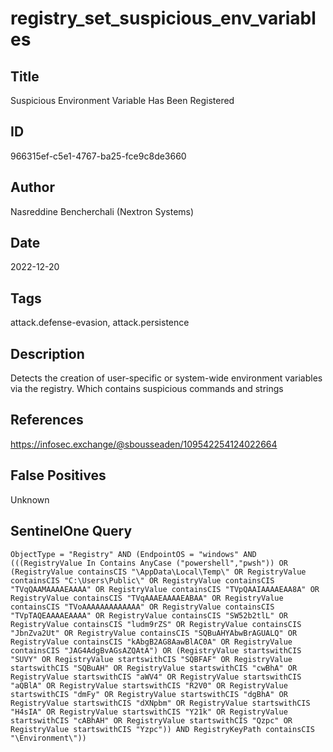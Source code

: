 # registry_set_suspicious_env_variables

## Title
Suspicious Environment Variable Has Been Registered

## ID
966315ef-c5e1-4767-ba25-fce9c8de3660

## Author
Nasreddine Bencherchali (Nextron Systems)

## Date
2022-12-20

## Tags
attack.defense-evasion, attack.persistence

## Description
Detects the creation of user-specific or system-wide environment variables via the registry. Which contains suspicious commands and strings

## References
https://infosec.exchange/@sbousseaden/109542254124022664

## False Positives
Unknown

## SentinelOne Query
```
ObjectType = "Registry" AND (EndpointOS = "windows" AND (((RegistryValue In Contains AnyCase ("powershell","pwsh")) OR (RegistryValue containsCIS "\AppData\Local\Temp\" OR RegistryValue containsCIS "C:\Users\Public\" OR RegistryValue containsCIS "TVqQAAMAAAAEAAAA" OR RegistryValue containsCIS "TVpQAAIAAAAEAA8A" OR RegistryValue containsCIS "TVqAAAEAAAAEABAA" OR RegistryValue containsCIS "TVoAAAAAAAAAAAAA" OR RegistryValue containsCIS "TVpTAQEAAAAEAAAA" OR RegistryValue containsCIS "SW52b2tlL" OR RegistryValue containsCIS "ludm9rZS" OR RegistryValue containsCIS "JbnZva2Ut" OR RegistryValue containsCIS "SQBuAHYAbwBrAGUALQ" OR RegistryValue containsCIS "kAbgB2AG8AawBlAC0A" OR RegistryValue containsCIS "JAG4AdgBvAGsAZQAtA") OR (RegistryValue startswithCIS "SUVY" OR RegistryValue startswithCIS "SQBFAF" OR RegistryValue startswithCIS "SQBuAH" OR RegistryValue startswithCIS "cwBhA" OR RegistryValue startswithCIS "aWV4" OR RegistryValue startswithCIS "aQBlA" OR RegistryValue startswithCIS "R2V0" OR RegistryValue startswithCIS "dmFy" OR RegistryValue startswithCIS "dgBhA" OR RegistryValue startswithCIS "dXNpbm" OR RegistryValue startswithCIS "H4sIA" OR RegistryValue startswithCIS "Y21k" OR RegistryValue startswithCIS "cABhAH" OR RegistryValue startswithCIS "Qzpc" OR RegistryValue startswithCIS "Yzpc")) AND RegistryKeyPath containsCIS "\Environment\"))

```